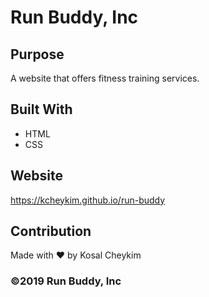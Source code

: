 # Run Buddy, Inc

## Purpose
A website that offers fitness training services.

## Built With
* HTML
* CSS

## Website
https://kcheykim.github.io/run-buddy

## Contribution
Made with ❤️ by Kosal Cheykim

### ©️2019 Run Buddy, Inc
